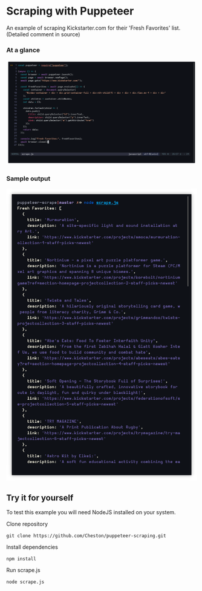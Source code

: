 # Scraping with Puppeteer

An example of scraping Kickstarter.com for their 'Fresh Favorites' list.
(Detailed comment in source)

### At a glance
![Code at a glance](scrape.png)
### Sample output
![Sample output](output.png)

## Try it for yourself

To test this example you will need NodeJS installed on your system.

 Clone repository
```
git clone https://github.com/Cheston/puppeteer-scraping.git
```

Install dependencies
```
npm install
```

Run scrape.js
```
node scrape.js
```
